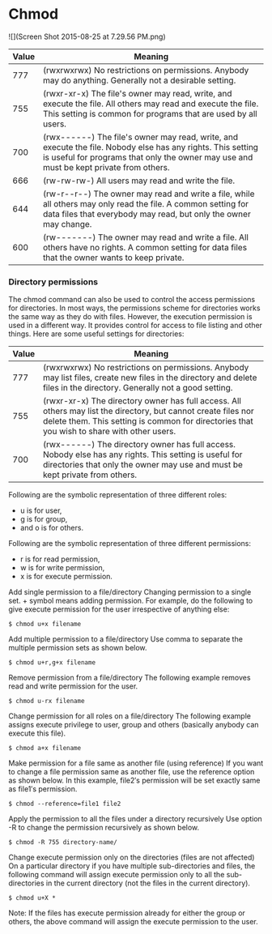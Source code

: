 # Chmod

![](Screen Shot 2015-08-25 at 7.29.56 PM.png)

|Value	|Meaning
|--     | --
|777|(rwxrwxrwx) No restrictions on permissions. Anybody may do anything. Generally not a desirable setting.
|755|(rwxr-xr-x) The file's owner may read, write, and execute the file. All others may read and execute the file. This setting is common for programs that are used by all users.
|700|(rwx------) The file's owner may read, write, and execute the file. Nobody else has any rights. This setting is useful for programs that only the owner may use and must be kept private from others.
|666|(rw-rw-rw-) All users may read and write the file.
|644|(rw-r--r--) The owner may read and write a file, while all others may only read the file. A common setting for data files that everybody may read, but only the owner may change.
|600|(rw-------) The owner may read and write a file. All others have no rights. A common setting for data files that the owner wants to keep private.


### Directory permissions

The chmod command can also be used to control the access permissions for directories. In most ways, the permissions scheme for directories works the same way as they do with files. However, the execution permission is used in a different way. It provides control for access to file listing and other things. Here are some useful settings for directories:

|Value|	Meaning
|--|--
|777|(rwxrwxrwx) No restrictions on permissions. Anybody may list files, create new files in the directory and delete files in the directory. Generally not a good setting.
|755|(rwxr-xr-x) The directory owner has full access. All others may list the directory, but cannot create files nor delete them. This setting is common for directories that you wish to share with other users.
|700|(rwx------) The directory owner has full access. Nobody else has any rights. This setting is useful for directories that only the owner may use and must be kept private from others.


Following are the symbolic representation of three different roles:
* u is for user,
* g is for group,
* and o is for others.

Following are the symbolic representation of three different permissions:
* r is for read permission,
* w is for write permission,
* x is for execute permission.

Add single permission to a file/directory
Changing permission to a single set. + symbol means adding permission. For example, do the following to give execute permission for the user irrespective of anything else:
```
$ chmod u+x filename
```

Add multiple permission to a file/directory
Use comma to separate the multiple permission sets as shown below.
```
$ chmod u+r,g+x filename
```

Remove permission from a file/directory
The following example removes read and write permission for the user.
```
$ chmod u-rx filename
```

Change permission for all roles on a file/directory
The following example assigns execute privilege to user, group and others (basically anybody can execute this file).
```
$ chmod a+x filename
```

Make permission for a file same as another file (using reference)
If you want to change a file permission same as another file, use the reference option as shown below. In this example, file2′s permission will be set exactly same as file1′s permission.
```
$ chmod --reference=file1 file2
```

Apply the permission to all the files under a directory
recursively
Use option -R to change the permission recursively as shown below.
```
$ chmod -R 755 directory-name/
```

Change execute permission only on the directories (files are not affected)
On a particular directory if you have multiple sub-directories and files, the following command will assign execute permission only to all the sub-directories in the current directory (not the files in the current directory).
```
$ chmod u+X *
```

Note: If the files has execute permission already for either the group or others, the above command will assign the execute permission to the user.